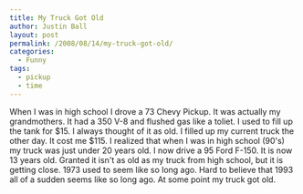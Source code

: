 ```yaml
---
title: My Truck Got Old
author: Justin Ball
layout: post
permalink: /2008/08/14/my-truck-got-old/
categories:
  - Funny
tags:
  - pickup
  - time
---
```

When I was in high school I drove a 73 Chevy Pickup. It was actually my grandmothers. It had a 350 V-8 and flushed gas like a toliet. I used to fill up the tank for $15. I always thought of it as old. I filled up my current truck the other day. It cost me $115. I realized that when I was in high school (90's) my truck was just under 20 years old. I now drive a 95 Ford F-150. It is now 13 years old. Granted it isn't as old as my truck from high school, but it is getting close. 1973 used to seem like so long ago. Hard to believe that 1993 all of a sudden seems like so long ago. At some point my truck got old.